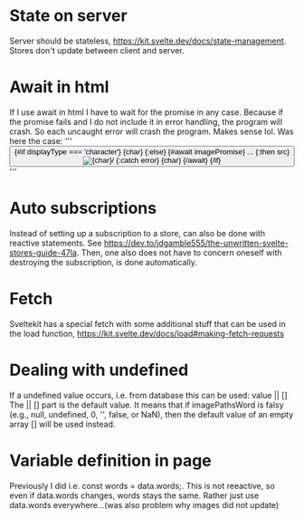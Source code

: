 # State on server
Server should be stateless, https://kit.svelte.dev/docs/state-management. Stores don't update between client and server.

# Await in html
If I use await in html I have to wait for the promise in any case. Because if the promise fails and I do not include it in error handling, the program will crash. So each uncaught error will crash the program. Makes sense lol. Was here the case:
'''
<button on:click={circle}>
    {#if displayType === 'character'}
        {char}
    {:else}
        {#await imagePromise}
            ...
        {:then src}
            <img src={src} alt={char}/>
        {:catch error}
            {char}
        {/await}
    {/if}
</button>
'''

# Auto subscriptions
Instead of setting up a subscription to a store, can also be done with reactive statements. See https://dev.to/jdgamble555/the-unwritten-svelte-stores-guide-47la. Then, one also does not have to concern oneself with destroying the subscription, is done automatically.

# Fetch
Sveltekit has a special fetch with some additional stuff that can be used in the load function, https://kit.svelte.dev/docs/load#making-fetch-requests

# Dealing with undefined
If a undefined value occurs, i.e. from database this can be used: value || []
The || [] part is the default value. It means that if imagePathsWord is falsy (e.g., null, undefined, 0, '', false, or NaN), then the default value of an empty array [] will be used instead.

# Variable definition in page
Previously I did  i.e. const words = data.words;. This is not reeactive, so even if data.words changes, words stays the same. Rather just use data.words everywhere...(was also problem why images did not update)
